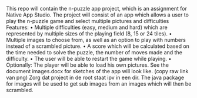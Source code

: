 This repo will contain the n-puzzle app project, which is an assignment for Native App Studio.
The project will consist of an app which allows a user to play the n-puzzle game and select multiple pictures and difficulties
Features:
•	Multiple difficulties (easy, medium and hard) which are represented by multiple sizes of the playing field (8, 15 or 24 tiles).
•	Multiple images to choose from, as well as an option to play with numbers instead of a scrambled picture.
•	A score which will be calculated based on the time needed to solve the puzzle, the number of moves made and the difficulty.
•	The user will be able to restart the game while playing.
•	Optionally: The player will be able to load his own pictures.
See the document images.docx for sketches of the app will look like.
  (copy raw link van png) Zorg dat project in de root staat ipv in een dir.
The java package for images will be used to get sub images from an images which will then be scrambled.

